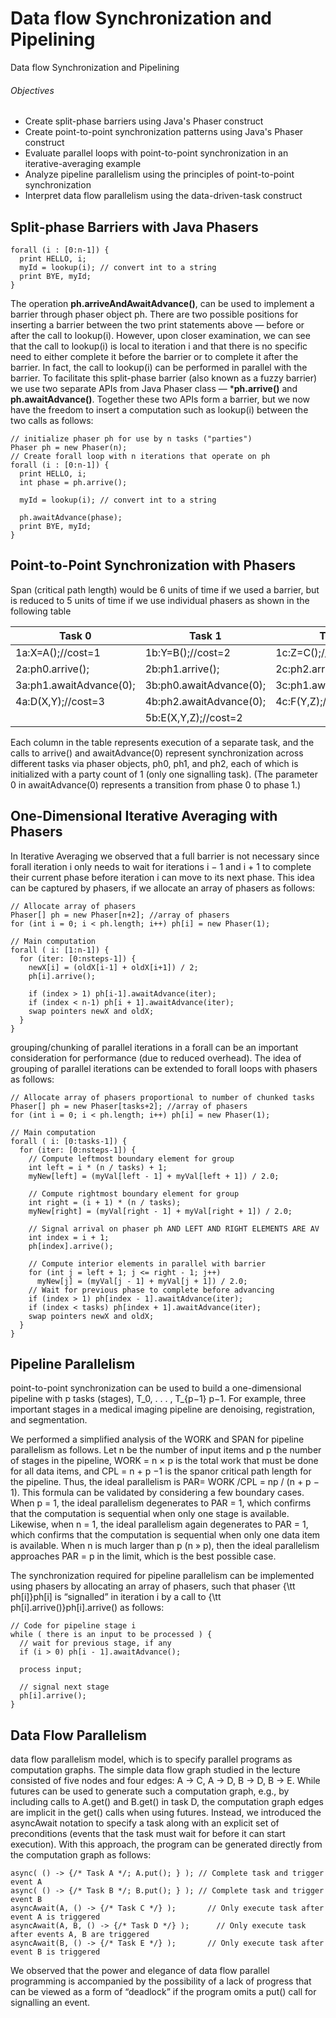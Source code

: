 # Data flow Synchronization and Pipelining
Data flow Synchronization and Pipelining

###### Objectives
- Create split-phase barriers using Java's Phaser construct
- Create point-to-point synchronization patterns using Java's Phaser construct
- Evaluate parallel loops with point-to-point synchronization in an iterative-averaging example
- Analyze pipeline parallelism using the principles of point-to-point synchronization
- Interpret data flow parallelism using the data-driven-task construct

## Split-phase Barriers with Java  Phasers

```
forall (i : [0:n-1]) { 
  print HELLO, i;
  myId = lookup(i); // convert int to a string 
  print BYE, myId;
}
```

The operation **ph.arriveAndAwaitAdvance()**, can be used to implement a barrier through phaser object ph. There are two  possible positions for inserting a barrier between the two print statements above — before or after the call to lookup(i). However, upon closer examination, we can see that the call to  lookup(i) is local to iteration i and that there is no specific need to either complete it before the barrier or to complete it after the barrier.  In fact, the call to lookup(i) can be performed in parallel with the barrier. To facilitate this split-phase barrier (also known as a fuzzy barrier) we use two separate APIs from Java Phaser class —  ***ph.arrive()** and **ph.awaitAdvance()**. Together these two APIs form a barrier, but we now have the freedom to insert a computation such as lookup(i) between the two calls as follows:

```
// initialize phaser ph	for use by n tasks ("parties") 
Phaser ph = new Phaser(n);
// Create forall loop with n iterations that operate on ph 
forall (i : [0:n-1]) {
  print HELLO, i;
  int phase = ph.arrive();
  
  myId = lookup(i); // convert int to a string

  ph.awaitAdvance(phase);
  print BYE, myId;
}
```

## Point-to-Point  Synchronization  with Phasers

Span (critical path length) would be 6 units of time if we used a barrier, but is reduced to 5 units of time if we use individual phasers as shown in the following table

| Task 0  | Task 1 | Task 2 |
| ------------- | ------------- | ------------- |
| 1a:X=A();//cost=1 | 1b:Y=B();//cost=2 | 1c:Z=C();//cost=3 |
| 2a:ph0.arrive(); | 2b:ph1.arrive(); | 2c:ph2.arrive(); |
| 3a:ph1.awaitAdvance(0); | 3b:ph0.awaitAdvance(0); | 3c:ph1.awaitAdvance(0); |
| 4a:D(X,Y);//cost=3 | 4b:ph2.awaitAdvance(0); | 4c:F(Y,Z);//cost=1 |
| | 5b:E(X,Y,Z);//cost=2 | |

Each column in the table represents execution of a separate task, and the calls to arrive() and awaitAdvance(0) represent synchronization across different tasks via phaser objects, ph0, ph1, and ph2, each of which is initialized with a party count of 1 (only one signalling task). (The parameter 0 in awaitAdvance(0) represents a transition from phase 0 to phase 1.)

## One-Dimensional Iterative Averaging with Phasers

In Iterative Averaging we observed that a full barrier is not necessary since forall iteration i only needs to wait for iterations i − 1 and i + 1 to complete their current phase before iteration i can move to its next phase. This idea can be captured by phasers, if we allocate an array of phasers as follows:

```
// Allocate array of phasers
Phaser[] ph = new Phaser[n+2]; //array of phasers
for (int i = 0; i < ph.length; i++) ph[i] = new Phaser(1);

// Main computation 
forall ( i: [1:n-1]) {
  for (iter: [0:nsteps-1]) {
    newX[i] = (oldX[i-1] + oldX[i+1]) / 2;
    ph[i].arrive();
    
    if (index > 1) ph[i-1].awaitAdvance(iter);
    if (index < n-1) ph[i + 1].awaitAdvance(iter); 
    swap pointers newX and oldX;
  }
}
```

grouping/chunking of parallel iterations in a forall can be an important consideration for performance (due to reduced overhead). The idea of grouping of parallel iterations can be extended to forall loops with phasers as follows:

```
// Allocate array of phasers proportional to number of chunked tasks 
Phaser[] ph = new Phaser[tasks+2]; //array of phasers
for (int i = 0; i < ph.length; i++) ph[i] = new Phaser(1);

// Main computation 
forall ( i: [0:tasks-1]) {
  for (iter: [0:nsteps-1]) {
    // Compute leftmost boundary element for group
    int left = i * (n / tasks) + 1;
    myNew[left] = (myVal[left - 1] + myVal[left + 1]) / 2.0;
    
    // Compute rightmost boundary element for group 
    int right = (i + 1) * (n / tasks);
    myNew[right] = (myVal[right - 1] + myVal[right + 1]) / 2.0;
    
    // Signal arrival on phaser ph AND LEFT AND RIGHT ELEMENTS ARE AV 
    int	index = i + 1;
    ph[index].arrive();
    
    // Compute interior elements in parallel with barrier 
    for (int j = left + 1; j <= right - 1; j++)
      myNew[j] = (myVal[j - 1] + myVal[j + 1]) / 2.0;
    // Wait for previous phase to complete before advancing 
    if (index > 1) ph[index - 1].awaitAdvance(iter);
    if (index < tasks) ph[index + 1].awaitAdvance(iter);
    swap pointers newX and oldX;
  }
}
```

## Pipeline Parallelism

point-to-point synchronization can be used to build a one-dimensional pipeline with p tasks (stages), T_0, . . . , T_{p−1} p−1. For example, three important stages in a medical imaging pipeline are denoising, registration, and segmentation.

We performed a simplified analysis of the WORK and SPAN for pipeline parallelism as follows. Let n be the number of input items and p the number of stages in the pipeline, WORK = n × p is the total work that must be done for all data items, and CPL = n + p −1 is the spanor critical path length for the pipeline. Thus, the ideal parallelism is PAR= WORK /CPL = np / (n + p − 1). This formula can be validated by considering a few boundary cases.  When p = 1, the ideal parallelism degenerates to PAR = 1, which confirms that   the computation is sequential when only one stage is available. Likewise, when n = 1, the ideal parallelism again degenerates to PAR = 1, which confirms that the computation is sequential when only one data item is available.  When n is much larger than p (n » p), then the ideal parallelism approaches PAR = p in  the limit, which is the best possible   case.

The synchronization required for pipeline parallelism can be implemented using phasers by  allocating an   array of phasers, such that phaser {\tt ph[i]}ph[i] is “signalled” in iteration i by a call to {\tt ph[i].arrive()}ph[i].arrive() as follows:

```
// Code for pipeline stage i
while ( there is an input to be processed ) {
  // wait for previous stage, if any 
  if (i > 0) ph[i - 1].awaitAdvance(); 
  
  process input;
  
  // signal next stage
  ph[i].arrive();
}
```

## Data Flow Parallelism
 
 data flow parallelism model, which is to specify parallel programs as
computation graphs. The simple data flow graph studied in the lecture consisted
of five nodes and four edges: A → C, A → D, B → D, B → E. While futures
can be used to generate such a computation graph, e.g., by including calls to A.get() and B.get() in task D, the computation
graph edges are implicit in the get() calls when using futures.  Instead, we introduced  the asyncAwait notation to specify a task along with an explicit set of preconditions (events that the task must wait for before it can start execution). With this approach, the program can be generated directly from the computation graph as  follows:

```
async( () -> {/* Task A */; A.put(); } ); // Complete task and trigger event A
async( () -> {/* Task B */; B.put(); } ); // Complete task and trigger event B
asyncAwait(A, () -> {/* Task C */} );	    // Only execute task after event A is triggered 
asyncAwait(A, B, () -> {/* Task D */} );	  // Only execute task after events A, B are triggered 
asyncAwait(B, () -> {/* Task E */} );	    // Only execute task after event B is triggered
```

We observed that the power and elegance of data flow parallel programming is accompanied by the possibility of a lack of progress that can be viewed as a form of “deadlock” if the program omits a put() call for signalling an event.
